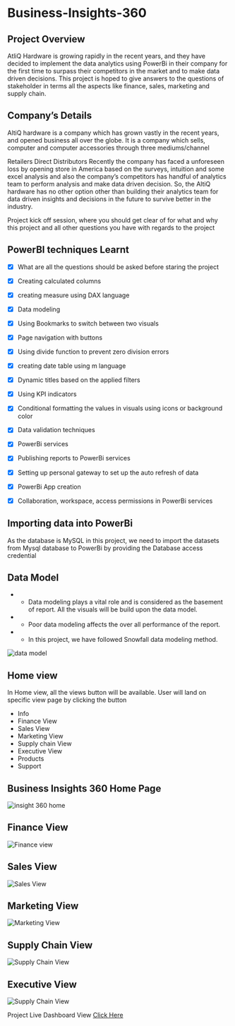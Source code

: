 # Business-Insights-360

## Project Overview
AtliQ Hardware is growing rapidly in the recent years, and they have decided to implement the data analytics using PowerBi in their company for the first time to surpass their competitors in the market and to make data driven decisions. This project is hoped to give answers to the questions of stakeholder in terms all the aspects like finance, sales, marketing and supply chain.

## Company’s Details
AltiQ hardware is a company which has grown vastly in the recent years, and opened business all over the globe. It is a company which sells, computer and computer accessories through three mediums/channel

Retailers
Direct
Distributors
Recently the company has faced a unforeseen loss by opening store in America based on the surveys, intuition and some excel analysis and also the company’s competitors has handful of analytics team to perform analysis and make data driven decision. So, the AltiQ hardware has no other option other than building their analytics team for data driven insights and decisions in the future to survive better in the industry.

Project kick off session, where you should get clear of for what and why this project and all other questions you have with regards to the project



## PowerBI techniques Learnt
- [x] What are all the questions should be asked before staring the project
- [x] Creating calculated columns
- [x] creating measure using DAX language
- [x] Data modeling
- [x] Using Bookmarks to switch between two visuals
- [x] Page navigation with buttons
- [x] Using divide function to prevent zero division errors
- [x] creating date table using m language
- [x] Dynamic titles based on the applied filters
- [x] Using KPI indicators
- [x] Conditional formatting the values in visuals using icons or background color
- [x] Data validation techniques
- [x] PowerBi services
- [x] Publishing reports to PowerBi services
- [x] Setting up personal gateway to set up the auto refresh of data
- [x] PowerBi App creation
- [x] Collaboration, workspace, access permissions in PowerBi services



## Importing data into PowerBi
As the database is MySQL in this project, we need to import the datasets from Mysql database to PowerBi by providing the Database access credential



## Data Model
- * Data modeling plays a vital role and is considered as the basement of report. All the visuals will be build upon the data model.
- * Poor data modeling affects the over all performance of the report.
- * In this project, we have followed Snowfall data modeling method.


    
![data model](https://github.com/PRATIKDHONE/Business-Insights-360/blob/main/Resources/Data%20Model%20View%20360.png)


## Home view
In Home view, all the views button will be available. User will land on specific view page by clicking the button

* Info
* Finance View
* Sales View
* Marketing View
* Supply chain View
* Executive View
* Products
* Support

## Business Insights 360 Home Page
![insight 360 home](https://github.com/PRATIKDHONE/Business-Insights-360/blob/main/Resources/insight%20360%20home.png)





 ## Finance View 
![Finance view](https://github.com/PRATIKDHONE/Business-Insights-360/blob/main/Resources/Finance%20View%20360.png)




## Sales View
![Sales View](https://github.com/PRATIKDHONE/Business-Insights-360/blob/main/Resources/Sales%20View%20360.png)



## Marketing View
![Marketing View](https://github.com/PRATIKDHONE/Business-Insights-360/blob/main/Resources/Marketing%20view%20360.png )

## Supply Chain View
![Supply Chain View](https://github.com/PRATIKDHONE/Business-Insights-360/blob/main/Resources/Supply%20Chain%20View%20360.png)

## Executive View
![Supply Chain View](https://github.com/PRATIKDHONE/Business-Insights-360/blob/main/Resources/Executive%20View%20360.png)


Project Live Dashboard View [Click Here](https://app.powerbi.com/view?r=eyJrIjoiMjllNDc3ZTItZDBlMy00MWJmLWE5ZDMtZDBmYjZhYzVhZmUwIiwidCI6ImM2ZTU0OWIzLTVmNDUtNDAzMi1hYWU5LWQ0MjQ0ZGM1YjJjNCJ9)
